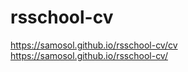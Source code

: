 # rsschool-cv
https://samosol.github.io/rsschool-cv/cv
</br>
https://samosol.github.io/rsschool-cv/
